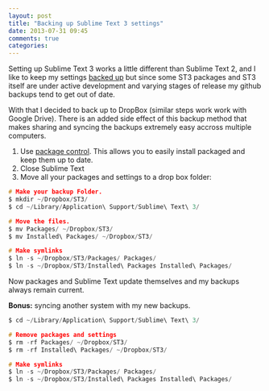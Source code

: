 ```yaml
---
layout: post
title: "Backing up Sublime Text 3 settings"
date: 2013-07-31 09:45
comments: true
categories:
---
```


Setting up Sublime Text 3 works a little different than Sublime Text 2, and I like to keep my settings [backed up](https://github.com/aaroncrespo/dotfiles) but since some ST3 packages and ST3 itself are under active development and varying stages of release my github backups tend to get out of date.

With that I decided to back up to DropBox (similar steps work work with Google Drive). There is an added side effect of this backup method that makes sharing and syncing the backups extremely easy accross multiple computers.

1. Use [package control](http://wbond.net/sublime_packages/package_control). This allows you to easily install packaged and keep them up to date.
1. Close Sublime Text
1. Move all your packages and settings to a drop box folder:

```c
# Make your backup Folder.
$ mkdir ~/Dropbox/ST3/
$ cd ~/Library/Application\ Support/Sublime\ Text\ 3/

# Move the files.
$ mv Packages/ ~/Dropbox/ST3/
$ mv Installed\ Packages/ ~/Dropbox/ST3/

# Make symlinks
$ ln -s ~/Dropbox/ST3/Packages/ Packages/
$ ln -s ~/Dropbox/ST3/Installed\ Packages Installed\ Packages/
```

Now packages and Sublime Text update themselves and my backups always remain current.

__Bonus:__ syncing another system with my new backups.

```c
$ cd ~/Library/Application\ Support/Sublime\ Text\ 3/

# Remove packages and settings
$ rm -rf Packages/ ~/Dropbox/ST3/
$ rm -rf Installed\ Packages/ ~/Dropbox/ST3/

# Make symlinks
$ ln -s ~/Dropbox/ST3/Packages/ Packages/
$ ln -s ~/Dropbox/ST3/Installed\ Packages Installed\ Packages/
```
